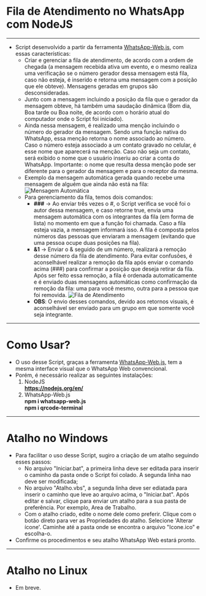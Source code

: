 # Fila de Atendimento no WhatsApp com NodeJS
---
 - Script desenvolvido a partir da ferramenta [WhatsApp-Web.js](https://github.com/pedroslopez/whatsapp-web.js), com essas características:
    * Criar e gerenciar a fila de atendimento, de acordo com a ordem de chegada (a mensagem recebida ativa um evento, e o mesmo realiza uma verificação se o número gerador dessa mensagem está fila, caso não esteja, é inserido e retorna uma mensagem com a posição que ele obteve). Mensagens geradas em grupos são desconsideradas.
    * Junto com a mensagem incluindo a posição da fila que o gerador da mensagem obteve, há também uma saudação dinâmica (Bom dia, Boa tarde ou Boa noite, de acordo com o horário atual do computador onde o Script foi iniciado).
    * Ainda nessa mensagem, é realizado uma menção incluindo o número do gerador da mensagem. Sendo uma função nativa do WhatsApp, essa menção retorna o nome associado ao número. Caso o número esteja associado a um contato gravado no celular, é esse nome que aparecerá na menção. Caso não seja um contato, será exibido o nome que o usuário inseriu ao criar a conta do WhatsApp. Importante: o nome que resulta dessa menção pode ser diferente para o gerador da mensagem e para o receptor da mesma.
    * Exemplo da mensagem automática gerada quando recebe uma mensagem de alguém que ainda não está na fila: ![Mensagem Automática](https://i.imgur.com/yIWNDpM.png)
    * Para gerenciamento da fila, temos dois comandos:
       * **###** -> Ao enviar três vezes o #, o Script verifica se você foi o autor dessa mensagem, e caso retorne true, envia uma mensagem automática com os integrantes da fila (em forma de lista) no momento em que a função foi chamada. Caso a fila esteja vazia, a mensagem informará isso. A fila é composta pelos números das pessoas que enviaram a mensagem (evitando que uma pessoa ocupe duas posições na fila).
       * **&1** -> Enviar o & seguido de um número, realizará a remoção desse número da fila de atendimento. Para evitar confusões, é aconselhável realizar a remoção da fila após enviar o comando acima (###) para confirmar a posição que deseja retirar da fila. Após ser feito essa remoção, a fila é ordenada automaticamente e é enviado duas mensagens automáticas como confirmação da remoção da fila: uma para você mesmo, outra para a pessoa que foi removida.
       ![Fila de Atendimento](https://i.imgur.com/UPSvyNQ.png)
       * **OBS**: O envio desses comandos, devido aos retornos visuais, é aconselhável ser enviado para um grupo em que somente você seja integrante.
---
# Como Usar?
 * O uso desse Script, graças a ferramenta [WhatsApp-Web.js](https://github.com/pedroslopez/whatsapp-web.js), tem a mesma interface visual que o WhatsApp Web convencional.
 * Porém, é necessário realizar as seguintes instalações: <br />
    1. NodeJS <br />
       __https://nodejs.org/en/__
    2. WhatsApp-Web.js <br />
       __npm i whatsapp-web.js__ <br />
       __npm i qrcode-terminal__
---
# Atalho no Windows
 * Para facilitar o uso desse Script, sugiro a criação de um atalho seguindo esses passos:
    * No arquivo "Iniciar.bat", a primeira linha deve ser editada para inserir o caminho da pasta onde o Script foi colado. A segunda linha nao deve ser modificada;
    * No arquivo "Atalho.vbs", a segunda linha deve ser ediatada para inserir o caminho que leve ao arquivo acima, o "Iniciar.bat". Após editar e salvar, clique para enviar um atalho para a sua pasta de preferência. Por exemplo, Area de Trabalho.
    * Com o atalho criado, edite o nome dele como preferir. Clique com o botão direto para ver as Propriedades do atalho. Selecione 'Alterar ícone'. Caminhe até a pasta onde se encontra o arquivo "Icone.ico" e escolha-o. 
 * Confirme os procedimentos e seu atalho WhatsApp Web estará pronto. 
 ---
 # Atalho no Linux
 * Em breve.
